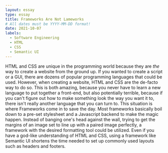 ```yaml
---
layout: essay
type: essay
title: Frameworks Are Not Lameworks
# All dates must be YYYY-MM-DD format!
date: 2021-10-07
labels:
  - Software Engineering
  - HTML
  - CSS
  - Semantic UI
---
```


  HTML and CSS are unique in the programming world because they are *the* way to create a website from the ground up. If you wanted to create a script or a GUI, there are dozens of popular programming languages that could be used. However, when creating a website, HTML and CSS are the de-facto way to do so. This is both amazing, because you never have to learn a new language to put together a front-end, but also potentially terrible, because if you can't figure out how to make something look the way you want it to, there isn't really another language that you can turn to. This situation is where Frameworks come in to save the day.
    Most frameworks basically boil down to a pre-set stylesheet and a Javascript backend to make the magic happen. Instead of banging one's head against the wall, trying to get the margins of an image set to line up with a paired image perfectly, a framework with the desired formatting tool could be utilized. Even if you have a god-like understanding of HTML and CSS, using a framework like Semantic UI shortens the time needed to set up commonly used layouts such as headers and footers.  
    
